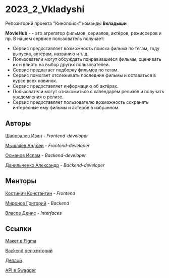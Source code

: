 # 2023_2_Vkladyshi

Репозиторий проекта "Кинопоиск" команды **Вкладыши**

**MovieHub** - - это агрегатор фильмов, сериалов, актёров, режиссеров и пр. В нашем сервисе пользователь получает:

- Сервис предоставляет возможность поиска фильма по тегам, году выпуска, актёрам, названию и т. д.
- Пользователи могут обсуждать понравившиеся фильмы, оценивать их и влиять на выбор других пользователей.
- Сервис предлагает подборку фильмов по тегам.
- Сервис помогает отслеживать последние фильмы и оставаться в курсе всех новинок.
- Сервис предоставляет информацию об актёрах.
- Пользователи могут ознакомиться с календарём релизов и получать уведомления о релизе.
- Сервис предоставляет пользователю возможность сохранять интересные ему фильмы и актеров в избранном.

## Авторы

[Шаповалов Иван](https://github.com/AlfaIV) - _Frontend-developer_

[Мышляев Андрей](https://github.com/Gokert) - _Frontend-developer_

[Османов Ислам](https://github.com/JuFnd) - _Backend-developer_

[Данильченко Александр](https://github.com/kingjoram) - _Backend-developer_

## Менторы

[Костинич Константин](https://github.com/Kostich31) - _Frontend_

[Миронов Григорий](https://github.com/migregal) - _Backend_

[Власов Денис]() - _Interfaces_

## Ссылки

[Макет в Figma](https://www.figma.com/file/b0fPkOUSmdpTMVwfnFqDWg/%D0%9F%D1%80%D0%BE%D0%B5%D0%BA%D1%82%3A-%D0%9A%D0%B8%D0%BD%D0%BE%D0%BF%D0%BE%D0%B8%D1%81%D0%BA?type=design&node-id=0%3A1&mode=design&t=THXjcMXWyRfw6m8w-1)

[Backend репозиторий](https://github.com/go-park-mail-ru/2023_2_Vkladyshi)

[Деплой](http://84.23.54.189/)

[API в Swagger](https://app.swaggerhub.com/apis/ALEKSEJY60/VKladishi/1.0.0)
